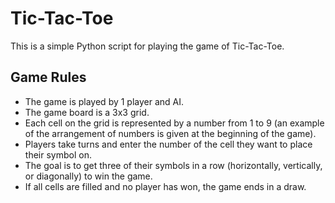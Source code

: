 # Tic-Tac-Toe

This is a simple Python script for playing the game of Tic-Tac-Toe.

## Game Rules

- The game is played by 1 player and AI.
- The game board is a 3x3 grid.
- Each cell on the grid is represented by a number from 1 to 9 (an example of the arrangement of numbers is given at the beginning of the game).
- Players take turns and enter the number of the cell they want to place their symbol on.
- The goal is to get three of their symbols in a row (horizontally, vertically, or diagonally) to win the game.
- If all cells are filled and no player has won, the game ends in a draw.
